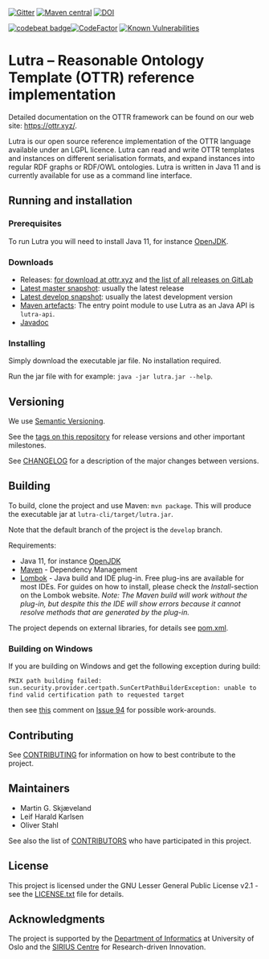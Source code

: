 [![Gitter](https://badges.gitter.im/ottr-talk/community.svg)](https://gitter.im/ottr-talk/community?utm_source=badge&utm_medium=badge&utm_campaign=pr-badge)
[![Maven central](https://img.shields.io/maven-central/v/xyz.ottr.lutra/lutra)](https://search.maven.org/search?q=g:xyz.ottr.lutra)
[![DOI](https://zenodo.org/badge/DOI/10.5281/zenodo.10954639.svg)](https://doi.org/10.5281/zenodo.10954639)


[![codebeat badge](https://codebeat.co/badges/6bafc41c-75e1-4bb3-8e6e-9cddbc36f297)](https://codebeat.co/projects/github-com-rtto-lutra-mirror-develop)[![CodeFactor](https://www.codefactor.io/repository/github/rtto/lutra-mirror/badge)](https://www.codefactor.io/repository/github/rtto/lutra-mirror)
[![Known Vulnerabilities](https://snyk.io/test/github/rtto/lutra-mirror/develop/badge.svg)](https://snyk.io/test/github/rtto/lutra-mirror/develop) 

# Lutra – Reasonable Ontology Template (OTTR) reference implementation

Detailed documentation on the OTTR framework can be found on our web site: https://ottr.xyz/.

Lutra is our open source reference implementation of the OTTR language available under an LGPL licence. Lutra can read and write OTTR templates and instances on different serialisation formats, and expand instances into regular RDF graphs or RDF/OWL ontologies. Lutra is written in Java 11 and is currently available for use as a command line interface.


## Running and installation

### Prerequisites

To run Lutra you will need to install Java 11, for instance [OpenJDK][1].

### Downloads

* Releases: [for download at ottr.xyz][11] and [the list of all releases on GitLab][2]
* [Latest master snapshot][3]: usually the latest release
* [Latest develop snapshot][4]: usually the latest development version
* [Maven artefacts](https://search.maven.org/search?q=g:xyz.ottr.lutra): The entry point module to use Lutra as an Java API is `lutra-api`. 
* [Javadoc](https://javadoc.io/doc/xyz.ottr.lutra)

### Installing

Simply download the executable jar file. No installation required.

Run the jar file with for example: `java -jar lutra.jar --help`.

## Versioning

We use [Semantic Versioning][8].

See the [tags on this repository][6] for release versions and other important milestones. 

See [CHANGELOG](CHANGELOG.md) for a description of the major changes between versions. 

## Building

To build, clone the project and use Maven: `mvn package`. This will produce the executable jar at `lutra-cli/target/lutra.jar`.

Note that the default branch of the project is the `develop` branch.

Requirements:

* Java 11, for instance [OpenJDK][1]
* [Maven](https://maven.apache.org/) - Dependency Management
* [Lombok](https://projectlombok.org/) - Java build and IDE plug-in.
Free plug-ins are available for most IDEs. For guides on how to install, please check the _Install_-section on the Lombok website.
_Note: The Maven build will work without the plug-in, but despite this the IDE will show errors because it cannot resolve methods that are generated by the plug-in._

The project depends on external libraries, for details see [pom.xml](pom.xml).

### Building on Windows

If you are building on Windows and get the following exception during build:
```
PKIX path building failed: sun.security.provider.certpath.SunCertPathBuilderException: unable to find valid certification path to requested target
```
then see [this](https://gitlab.com/ottr/lutra/lutra/issues/94#note_153568457) comment on [Issue 94](https://gitlab.com/ottr/lutra/lutra/issues/94) for possible work-arounds.

## Contributing

See [CONTRIBUTING](CONTRIBUTING.md) for information on how to best contribute to the project.

## Maintainers

* Martin G. Skjæveland
* Leif Harald Karlsen
* Oliver Stahl

See also the list of [CONTRIBUTORS](CONTRIBUTORS.md) who have participated in this project.

## License

This project is licensed under the GNU Lesser General Public License v2.1 - see the [LICENSE.txt](LICENSE.txt) file for details.

## Acknowledgments

The project is supported by the [Department of Informatics][9] at University of Oslo and the [SIRIUS Centre][10] for Research-driven Innovation.


[1]:https://openjdk.java.net/install/index.html
[2]:https://gitlab.com/ottr/lutra/lutra/-/releases
[3]:https://ottr.xyz/downloads/lutra/lutra-master.jar
[3]:https://ottr.xyz/downloads/lutra/lutra-develop.jar
[4]:https://gitlab.com/ottr/lutra/lutra/-/jobs/artifacts/develop/raw/lutra.jar?job=snapshot
[5]:https://docs.gitlab.com/ee/gitlab-basics/add-merge-request.html
[6]:https://gitlab.com/ottr/lutra/lutra/tags
[7]:https://gitlab.com/ottr/lutra/lutra/graphs/master
[8]:https://semver.org
[9]:https://www.ifi.uio.no
[10]:https://sirius-labs.no
[11]:https://ottr.xyz/downloads/lutra/
